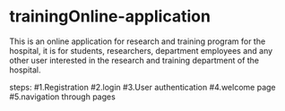 # trainingOnline-application
This is an online application for research and training program for the hospital, it is for students, researchers, department employees and any other user interested in the research and training department of the hospital.

steps:
#1.Registration
#2.login
#3.User authentication
#4.welcome page 
#5.navigation through pages
